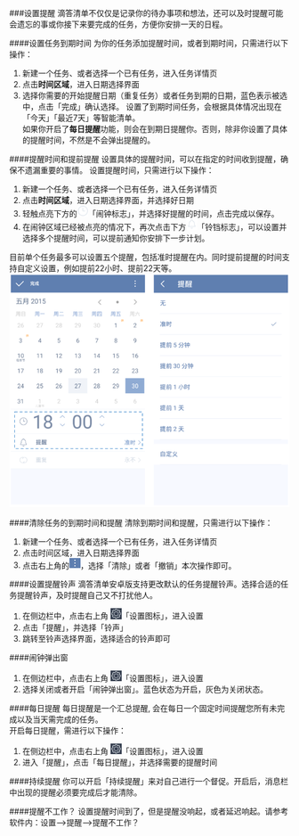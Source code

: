 ###设置提醒
滴答清单不仅仅是记录你的待办事项和想法，还可以及时提醒可能会遗忘的事或你接下来要完成的任务，方便你安排一天的日程。

####设置任务到期时间
为你的任务添加提醒时间，或者到期时间，只需进行以下操作：
1. 新建一个任务、或者选择一个已有任务，进入任务详情页
2. 点击**时间区域**，进入日期选择界面
3. 选择你需要的开始提醒日期（重复任务）或者任务到期的日期，蓝色表示被选中，点击「完成」确认选择。
设置了到期时间任务，会根据具体情况出现在「今天」「最近7天」等智能清单。
<br >如果你开启了**每日提醒**功能，则会在到期日提醒你。否则，除非你设置了具体的提醒时间，不然是不会弹出提醒的。

####提醒时间和提前提醒
设置具体的提醒时间，可以在指定的时间收到提醒，确保不遗漏重要的事情。
设置提醒时间，只需进行以下操作：
1. 新建一个任务、或者选择一个已有任务，进入任务详情页
2. 点击**时间区域**，进入日期选择界面，并选择好日期
2. 轻触点亮下方的<img src="../images/image4211.png" title="灰闹钟" width="20" />「闹钟标志」，并选择好提醒的时间，点击完成以保存。
3. 在闹钟区域已经被点亮的情况下，再次点击下方<img src="../images/image4212.png" title="灰提醒" width="20" />「铃铛标志」，可以设置并选择多个提醒时间，可以提前通知你安排下一步计划。

目前单个任务最多可以设置五个提醒，包括准时提醒在内。同时提前提醒的时间支持自定义设置，例如提前22小时、提前22天等。
<br ><img src="../images/tqtx1.png" title="提前提醒" />

####清除任务的到期时间和提醒
清除到期时间和提醒，只需进行以下操作：
1. 新建一个任务、或者选择一个已有任务，进入任务详情页
2. 点击时间区域，进入日期选择界面
3. 点击右上角的<img src="../images/image3100.png" title="更多" width="20" />，选择「清除」或者「撤销」本次操作即可。

####设置提醒铃声
滴答清单安卓版支持更改默认的任务提醒铃声。选择合适的任务提醒铃声，及时提醒自己又不打扰他人。
1. 在侧边栏中，点击右上角 <img src="/images/image4131.png" title="设置" width="20" />「设置图标」，进入设置
2. 点击「提醒」，并选择「铃声」
3. 跳转至铃声选择界面，选择适合的铃声即可

####闹钟弹出窗
1. 在侧边栏中，点击右上角 <img src="/images/image4131.png" title="设置" width="20" />「设置图标」，进入设置
2. 选择关闭或者开启「闹钟弹出窗」。蓝色状态为开启，灰色为关闭状态。


####每日提醒
每日提醒是一个汇总提醒, 会在每日一个固定时间提醒您所有未完成以及当天需完成的任务。<br >开启每日提醒，需进行以下操作：
1. 在侧边栏中，点击右上角 <img src="/images/image4131.png" title="设置" width="20" />「设置图标」，进入设置
2. 进入「提醒」，点击「每日提醒」，并选择需要的提醒时间


####持续提醒
你可以开启「持续提醒」来对自己进行一个督促。开启后，消息栏中出现的提醒必须要完成后才能清除。

####提醒不工作？
设置提醒时间到了，但是提醒没响起，或者延迟响起。请参考软件内：设置——>提醒——>提醒不工作？
